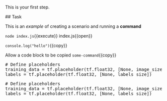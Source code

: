 This is your first step.

## Task

This is an _example_ of creating a scenario and running a **command**

`node index.js`{{execute}}
index.js{{open}}

`console.log("hello")`{{copy}}



Allow a code block to be copied `some-command`{{copy}}
<pre class="file" data-filename="index.js" data-target="append">
# Define placeholders
training_data = tf.placeholder(tf.float32, [None, image_size*image_size])
labels = tf.placeholder(tf.float32, [None, labels_size])
</pre>

<pre class="file" data-filename="app.py" data-target="replace">
# Define placeholders
training_data = tf.placeholder(tf.float32, [None, image_size*image_size])
labels = tf.placeholder(tf.float32, [None, labels_size])
</pre>
